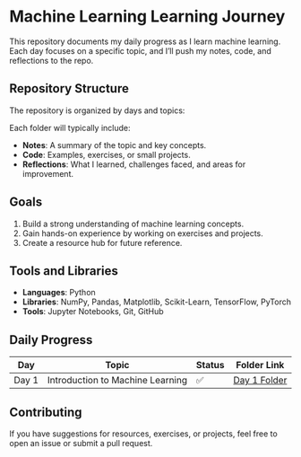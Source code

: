 # Machine Learning Learning Journey

This repository documents my daily progress as I learn machine learning. Each day focuses on a specific topic, and I’ll push my notes, code, and reflections to the repo.

## Repository Structure

The repository is organized by days and topics:


Each folder will typically include:
- **Notes**: A summary of the topic and key concepts.
- **Code**: Examples, exercises, or small projects.
- **Reflections**: What I learned, challenges faced, and areas for improvement.

## Goals

1. Build a strong understanding of machine learning concepts.
2. Gain hands-on experience by working on exercises and projects.
3. Create a resource hub for future reference.

## Tools and Libraries

- **Languages**: Python
- **Libraries**: NumPy, Pandas, Matplotlib, Scikit-Learn, TensorFlow, PyTorch
- **Tools**: Jupyter Notebooks, Git, GitHub

## Daily Progress

| Day   | Topic                         | Status       | Folder Link          |
|-------|-------------------------------|--------------|----------------------|
| Day 1 | Introduction to Machine Learning | ✅   | [Day 1 Folder](Day1/) |


## Contributing

If you have suggestions for resources, exercises, or projects, feel free to open an issue or submit a pull request.
